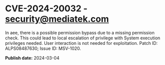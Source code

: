 # CVE-2024-20032 - security@mediatek.com

In aee, there is a possible permission bypass due to a missing permission check. This could lead to local escalation of privilege with System execution privileges needed. User interaction is not needed for exploitation. Patch ID: ALPS08487630; Issue ID: MSV-1020.

**Publish date:** 2024-03-04
